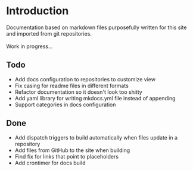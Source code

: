 # Introduction
Documentation based on markdown files purposefully written for this site and imported from git repositories.<br /><br />
Work in progress...
## Todo
- Add docs configuration to repositories to customize view
- Fix casing for readme files in different formats
- Refactor documentation so it doesn't look too shitty
- Add yaml library for writing mkdocs.yml file instead of appending
- Support categories in docs configuration
## Done
- Add dispatch triggers to build automatically when files update in a repository
- Add files from GitHub to the site when building
- Find fix for links that point to placeholders
- Add crontimer for docs build
